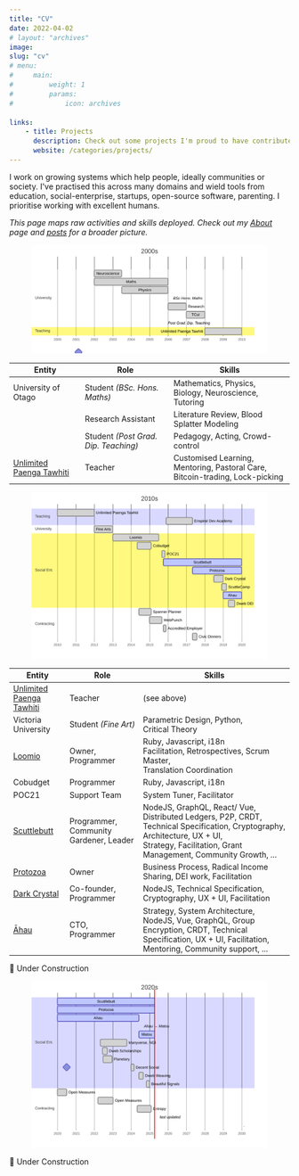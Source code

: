```yaml
---
title: "CV"
date: 2022-04-02
# layout: "archives"
image: 
slug: "cv"
# menu:
#     main:
#         weight: 1
#         params:
#             icon: archives

links:
    - title: Projects
      description: Check out some projects I'm proud to have contributed to
      website: /categories/projects/
---
```



I work on growing systems which help people, ideally communities or society.
I've practised this across many domains and wield tools from education,
social-enterprise, startups, open-source software, parenting. I prioritise
working with excellent humans.

_This page maps raw activities and skills deployed. Check out my [About](/about)
page and [posts](http://localhost:1313/archives/) for a broader picture._

<figure>
  <img src='2000s.svg' />
</figure>

| Entity                                   | Role                                 | Skills                                                                                  |
|------------------------------------------|--------------------------------------|-----------------------------------------------------------------------------------------|
| University of Otago                      | Student _(BSc. Hons. Maths)_         | Mathematics, Physics, Biology, Neuroscience,<br />Tutoring                              |
|                                          | Research Assistant                   | Literature Review, Blood Splatter Modeling                                              |
|                                          | Student _(Post Grad. Dip. Teaching)_ | Pedagogy, Acting, Crowd-control                                                         |
| [Unlimited Paenga Tawhiti](/p/unlimited) | Teacher                              | Customised Learning, Mentoring, Pastoral Care,<br />Bitcoin-trading, Lock-picking<br /> |




<figure>
  <img src='2010s.svg' />
</figure>

| Entity                                   | Role                                   | Skills                                                                                                                                                                                          |
|------------------------------------------|----------------------------------------|-------------------------------------------------------------------------------------------------------------------------------------------------------------------------------------------------|
| [Unlimited Paenga Tawhiti](/p/unlimited) | Teacher                                | (see above)                                                                                                                                                                                     |
| Victoria University                      | Student _(Fine Art)_                   | Parametric Design, Python,<br />Critical Theory                                                                                                                                                 |
| [Loomio](/p/loomio)                      | Owner, Programmer                      | Ruby, Javascript, i18n<br />Facilitation, Retrospectives, Scrum Master,<br />Translation Coordination                                                                                           |
| Cobudget                                 | Programmer                             | Ruby, Javascript, i18n                                                                                                                                                                          |
| POC21                                    | Support Team                           | System Tuner, Facilitator                                                                                                                                                                       |
| [Scuttlebutt](/p/scuttlebutt)            | Programmer, Community Gardener, Leader | NodeJS, GraphQL, React/ Vue, Distributed Ledgers, P2P, CRDT, Technical Specification, Cryptography, Architecture, UX + UI,<br />Strategy, Facilitation, Grant Management, Community Growth, ... |
| [Protozoa](/p/protozoa)                  | Owner                                  | Business Process, Radical Income Sharing, DEI work, Facilitation                                                                                                                                |
| [Dark Crystal](/p/dark-crystal)          | Co-founder, Programmer                 | NodeJS, Technical Specification, Cryptography, UX + UI, Facilitation                                                                                                                            |
| [Āhau](/p/ahau)                          | CTO, Programmer                        | Strategy, System Architecture, NodeJS, Vue, GraphQL, Group Encryption, CRDT, Technical Specification, UX + UI, Facilitation, Mentoring, Community support, ...                                  |

:construction: Under Construction 

<figure>
  <img src='2020s.svg' />
</figure>

:construction: Under Construction 

